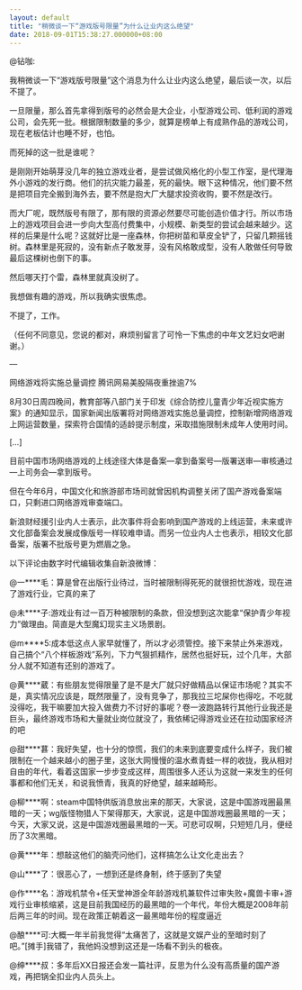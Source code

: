 ```yaml
---
layout: default
title: "稍微谈一下“游戏版号限量”为什么让业内这么绝望"
date: 2018-09-01T15:38:27.000000+08:00
---
```


@钻咖:

我稍微谈一下“游戏版号限量”这个消息为什么让业内这么绝望，最后谈一次，以后不提了。


一旦限量，那么首先拿得到版号的必然会是大企业，小型游戏公司、低利润的游戏公司，会先死一批。根据限制数量的多少，就算是榜单上有成熟作品的游戏公司，现在老板估计也睡不好，也怕。


而死掉的这一批是谁呢？


是刚刚开始萌芽没几年的独立游戏业者，是尝试做风格化的小型工作室，是代理海外小游戏的发行商。他们的抗灾能力最差，死的最快。眼下这种情况，他们要不然是把项目完全搬到海外去，要不然是抱大厂大腿求投资收购，要不然是改行。


而大厂呢，既然版号有限了，那有限的资源必然要尽可能创造价值才行。所以市场上的游戏项目会进一步向大型高付费集中，小规模、新类型的尝试会越来越少。这样的后果是什么呢？这就好比是一座森林，你把树苗和草皮全铲了，只留几颗摇钱树。森林里是死寂的，没有新点子敢发芽，没有风格敢成型，没有人敢做任何导致最后这棵树也倒下的事。


然后哪天打个雷，森林里就真没树了。


我想做有趣的游戏，所以我确实很焦虑。


不提了，工作。

（任何不同意见，您说的都对，麻烦别留言了可怜一下焦虑的中年文艺妇女吧谢谢。）

—

网络游戏将实施总量调控 腾讯网易美股隔夜重挫逾7%

8月30日周四晚间，教育部等八部门关于印发《综合防控儿童青少年近视实施方案》的通知显示，国家新闻出版署将对网络游戏实施总量调控，控制新增网络游戏上网运营数量，探索符合国情的适龄提示制度，采取措施限制未成年人使用时间。


[…]


目前中国市场网络游戏的上线途径大体是备案—拿到备案号—版署送审—审核通过—上司务会—拿到版号。

但在今年6月，中国文化和旅游部市场司就曾因机构调整关闭了国产游戏备案端口，只剩进口网络游戏审查端口。

新浪财经援引业内人士表示，此次事件将会影响到国产游戏的上线运营，未来或许文化部备案会发展成像版号一样较难申请。而另一位业内人士也表示，相较文化部备案，版署不批版号更为燃眉之急。

以下评论由数字时代编辑收集自新浪微博：

@一****毛：算是曾在出版行业待过，当时被限制得死死的就很担忧游戏，现在进了游戏行业，它真的来了

@未****子:游戏业有过一百万种被限制的条款，但没想到这次能拿“保护青少年视力”做理由。简直是大型魔幻现实主义场景剧。

@m****5:成本低这点人家早就懂了，所以才必须管控。接下来禁止外来游戏，自己搞个“八个样板游戏”系列，下力气狠抓精作，居然也挺好玩，过个几年，大部分人就不知道有还别的游戏了。

@黄****葳：有些朋友觉得限量了是不是大厂就只好做精品以保证市场呢？其实不是，真实情况应该是，既然限量了，没有竞争了，那我拉三坨屎你也得吃，不吃就没得吃，我干嘛要加大投入做费力不讨好的事呢？卷一波跑路转行其他行业我还是巨头，最终游戏市场和大量就业岗位就没了，我依稀记得游戏业还在拉动国家经济的吧

@甜****葚：我好失望，也十分的惊慌，我们的未来到底要变成什么样子，我们被限制在一个越来越小的圈子里，这张大网慢慢的温水煮青蛙一样的收拢，我从相对自由的年代，看着这国家一步步变成这样，周围很多人还认为这就一来发生的任何事都和他们无关，和说我愤青，我真的好绝望，越来越畸形。

@柳****啊：steam中国特供版消息放出来的那天，大家说，这是中国游戏圈最黑暗的一天；wg版怪物猎人下架得那天，大家说，这是中国游戏圈最黑暗的一天；今天，大家又说，这是中国游戏圈最黑暗的一天。可悲可叹啊，只短短几月，便经历了3次黑暗。

@黄****年：想敲这他们的脑壳问他们，这样搞怎么让文化走出去？

@山****了：很恶心了，一想到还是终身制，终于感到了失望

@作****名：游戏机禁令+任天堂神游全年龄游戏机兼软件过审失败+魔兽卡审+游戏行业审核缩紧，这是目前我国经历的最黑暗的一个年代，年份大概是2008年前后两三年的时间。现在政策正朝着这一最黑暗年份的程度逼近

@酿****可:大概一年半前我觉得“太痛苦了，这就是文娱产业的至暗时刻了吧。”[摊手]我错了，我他妈没想到这还是一场看不到头的极夜。

@绅****叔：多年后XX日报还会发一篇社评，反思为什么没有高质量的国产游戏，再把锅全扣业内人员头上。

